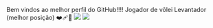 Bem vindos ao melhor perfil do GitHub!!!!
Jogador de vôlei Levantador (melhor posição) ❤️‍🩹🏐
![](https://media1.tenor.com/m/l2jatOAeMtAAAAAC/haikyuu-hinata.gif)
![](https://media1.tenor.com/m/TkqjuWqmNycAAAAC/kuroo-bokuto.gif)

